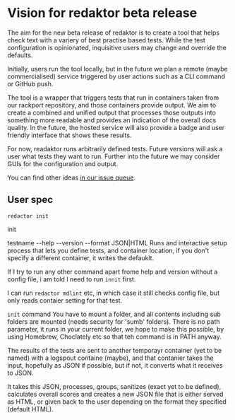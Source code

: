 # Vision for redaktor beta release

The aim for the new beta release of redaktor is to create a tool that helps check text with a variery of best practise based tests. While the test configuration is opinionated, inquisitive users may change and override the defaults.

Initially, users run the tool locally, but in the future we plan a remote (maybe commercialised) service triggered by user actions such as a CLI command or GitHub push.

The tool is a wrapper that triggers tests that run in containers taken from our rackport repository, and those containers provide output. We aim to create a combined and unified output that processes those outputs into something more readable and provides an indication of the overall docs quality. In the future, the hosted service will also provide a badge and user friendly interface that shows these results.

For now, readaktor runs arbitrarily defined tests. Future versions will ask a user what tests they want to run. Further into the future we may consider GUIs for the configuration and output.

You can find other ideas [in our issue queue](https://github.com/testthedocs/redactor/issues).

## User spec

```
redactor init
```
init

testname
--help
--version
--format JSON|HTML
Runs and interactive setup process that lets you define tests, and container location, if you don't specify a different container, it writes the defauklt.

If I try to run any other command apart frome help and version without a config file, i am told I need to run `innit` first.

I can run `redactor mdlint` etc, in which case it still checks config file, but only reads contaier setting for that test.

`init` command
You have to mount a folder, and all contents including sub folders are mounted (needs security for 'sumb' folders). There is no path parameter, it runs in your current folder, we hope to make this possible, by using Homebrew, Choclately etc so that teh command is in PATH anyway.

The results of the tests are sent to another temporayr container (yet to be named) with a logspout containe (maybe), and that contanier takes the input, hopefully as JSON if possible, but if not, it converts what it receives to JSON.

It takes this JSON, processes, groups, sanitizes (exact yet to be defined), calculates overall scores and creates a new JSON file that is either served as HTML, or given back to the user depending on the format they specified (default HTML).
